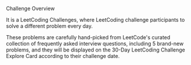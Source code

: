 Challenge Overview

It is a LeetCoding Challenges, where LeetCoding challenge participants to solve a different problem every day. 

These problems are carefully hand-picked from LeetCode's curated collection of frequently asked interview questions, including 5 brand-new problems, and they will be displayed on the 30-Day LeetCoding Challenge Explore Card according to their challenge date.


